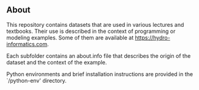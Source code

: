 ## About

This repository contains datasets that are used in various lectures and textbooks. Their use is described in the context of programming or modeling examples. Some of them are available at https://hydro-informatics.com.

Each subfolder contains an about.info file that describes the origin of the dataset and the context of the example.

Python environments and brief installation instructions are provided in the `/python-env' directory.
